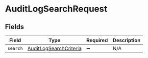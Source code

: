 # AuditLogSearchRequest


## Fields

| Field                                                                   | Type                                                                    | Required                                                                | Description                                                             |
| ----------------------------------------------------------------------- | ----------------------------------------------------------------------- | ----------------------------------------------------------------------- | ----------------------------------------------------------------------- |
| `search`                                                                | [AuditLogSearchCriteria](../../models/shared/auditlogsearchcriteria.md) | :heavy_minus_sign:                                                      | N/A                                                                     |